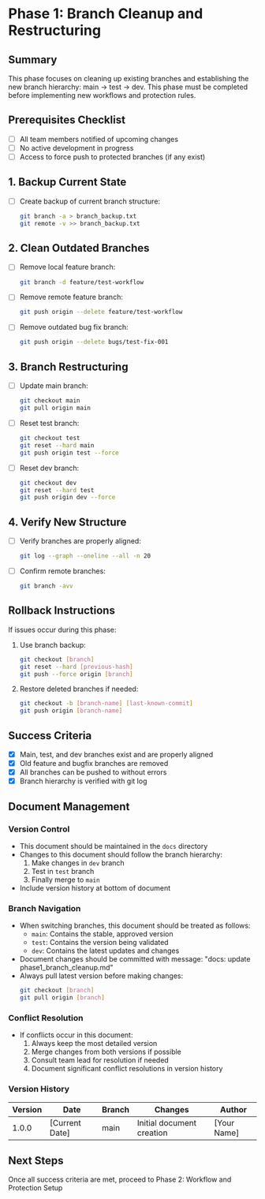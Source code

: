 # Phase 1: Branch Cleanup and Restructuring

## Summary
This phase focuses on cleaning up existing branches and establishing the new branch hierarchy: main → test → dev. This phase must be completed before implementing new workflows and protection rules.

## Prerequisites Checklist
- [ ] All team members notified of upcoming changes
- [ ] No active development in progress
- [ ] Access to force push to protected branches (if any exist)

## 1. Backup Current State
- [ ] Create backup of current branch structure:
  ```bash
  git branch -a > branch_backup.txt
  git remote -v >> branch_backup.txt
  ```

## 2. Clean Outdated Branches
- [ ] Remove local feature branch:
  ```bash
  git branch -d feature/test-workflow
  ```
- [ ] Remove remote feature branch:
  ```bash
  git push origin --delete feature/test-workflow
  ```
- [ ] Remove outdated bug fix branch:
  ```bash
  git push origin --delete bugs/test-fix-001
  ```

## 3. Branch Restructuring
- [ ] Update main branch:
  ```bash
  git checkout main
  git pull origin main
  ```
- [ ] Reset test branch:
  ```bash
  git checkout test
  git reset --hard main
  git push origin test --force
  ```
- [ ] Reset dev branch:
  ```bash
  git checkout dev
  git reset --hard test
  git push origin dev --force
  ```

## 4. Verify New Structure
- [ ] Verify branches are properly aligned:
  ```bash
  git log --graph --oneline --all -n 20
  ```
- [ ] Confirm remote branches:
  ```bash
  git branch -avv
  ```

## Rollback Instructions
If issues occur during this phase:
1. Use branch backup:
   ```bash
   git checkout [branch]
   git reset --hard [previous-hash]
   git push --force origin [branch]
   ```
2. Restore deleted branches if needed:
   ```bash
   git checkout -b [branch-name] [last-known-commit]
   git push origin [branch-name]
   ```

## Success Criteria
- [x] Main, test, and dev branches exist and are properly aligned
- [x] Old feature and bugfix branches are removed
- [x] All branches can be pushed to without errors
- [x] Branch hierarchy is verified with git log

## Document Management
### Version Control
- This document should be maintained in the `docs` directory
- Changes to this document should follow the branch hierarchy:
  1. Make changes in `dev` branch
  2. Test in `test` branch
  3. Finally merge to `main`
- Include version history at bottom of document

### Branch Navigation
- When switching branches, this document should be treated as follows:
  - `main`: Contains the stable, approved version
  - `test`: Contains the version being validated
  - `dev`: Contains the latest updates and changes
- Document changes should be committed with message: "docs: update phase1_branch_cleanup.md"
- Always pull latest version before making changes:
  ```bash
  git checkout [branch]
  git pull origin [branch]
  ```

### Conflict Resolution
- If conflicts occur in this document:
  1. Always keep the most detailed version
  2. Merge changes from both versions if possible
  3. Consult team lead for resolution if needed
  4. Document significant conflict resolutions in version history

### Version History
| Version | Date | Branch | Changes | Author |
|---------|------|---------|----------|---------|
| 1.0.0   | [Current Date] | main | Initial document creation | [Your Name] |

## Next Steps
Once all success criteria are met, proceed to Phase 2: Workflow and Protection Setup
